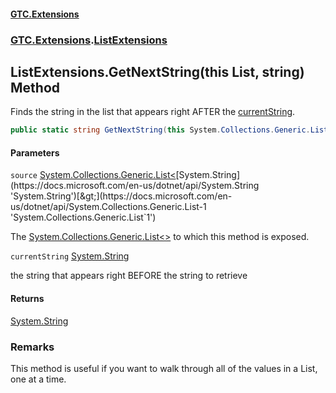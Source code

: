 #### [GTC.Extensions](GTC.Extensions.md 'GTC.Extensions')
### [GTC.Extensions](GTC.Extensions.md#GTC.Extensions 'GTC.Extensions').[ListExtensions](GTC.Extensions.md#GTC.Extensions.ListExtensions 'GTC.Extensions.ListExtensions')

## ListExtensions.GetNextString(this List<string>, string) Method

Finds the string in the list that appears right AFTER the [currentString](ListExtensions.GetNextString(thisList_string_,string).md#GTC.Extensions.ListExtensions.GetNextString(thisSystem.Collections.Generic.List_string_,string).currentString 'GTC.Extensions.ListExtensions.GetNextString(this System.Collections.Generic.List<string>, string).currentString').

```csharp
public static string GetNextString(this System.Collections.Generic.List<string> source, string currentString);
```
#### Parameters

<a name='GTC.Extensions.ListExtensions.GetNextString(thisSystem.Collections.Generic.List_string_,string).source'></a>

`source` [System.Collections.Generic.List&lt;](https://docs.microsoft.com/en-us/dotnet/api/System.Collections.Generic.List-1 'System.Collections.Generic.List`1')[System.String](https://docs.microsoft.com/en-us/dotnet/api/System.String 'System.String')[&gt;](https://docs.microsoft.com/en-us/dotnet/api/System.Collections.Generic.List-1 'System.Collections.Generic.List`1')

The [System.Collections.Generic.List&lt;&gt;](https://docs.microsoft.com/en-us/dotnet/api/System.Collections.Generic.List-1 'System.Collections.Generic.List`1') to which this method is exposed.

<a name='GTC.Extensions.ListExtensions.GetNextString(thisSystem.Collections.Generic.List_string_,string).currentString'></a>

`currentString` [System.String](https://docs.microsoft.com/en-us/dotnet/api/System.String 'System.String')

the string that appears right BEFORE the string to retrieve

#### Returns
[System.String](https://docs.microsoft.com/en-us/dotnet/api/System.String 'System.String')

### Remarks
This method is useful if you want to walk through all of the values in a List, one at a time.